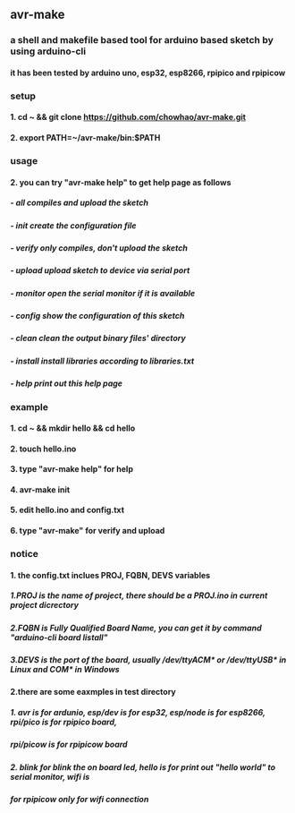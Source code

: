 ## avr-make
### a shell and makefile based tool for arduino based sketch by using arduino-cli
#### it has been tested by arduino uno, esp32, esp8266, rpipico and rpipicow
### setup
#### 1. cd ~ && git clone https://github.com/chowhao/avr-make.git
#### 2. export PATH=~/avr-make/bin:$PATH

### usage
#### 2. you can try "avr-make help" to get help page as follows
##### - all     compiles and upload the sketch
##### - init    create the configuration file
##### - verify  only compiles, don't upload the sketch
##### - upload  upload sketch to device via serial port
##### - monitor open the serial monitor if it is available
##### - config  show the configuration of this sketch
##### - clean   clean the output binary files' directory
##### - install install libraries according to libraries.txt
##### - help    print out this help page

### example
#### 1. cd ~ && mkdir hello && cd hello
#### 2. touch hello.ino 
#### 3. type "avr-make help" for help
#### 4. avr-make init
#### 5. edit hello.ino and config.txt 
#### 6. type "avr-make" for verify and upload

### notice
#### 1. the config.txt inclues PROJ, FQBN, DEVS variables
##### 1.PROJ is the name of project, there should be a PROJ.ino in current project dicrectory
##### 2.FQBN is Fully Qualified Board Name, you can get it by command "arduino-cli board listall"
##### 3.DEVS is the port of the board, usually /dev/ttyACM* or /dev/ttyUSB* in Linux and COM* in Windows
#### 2.there are some eaxmples in test directory
##### 1. avr is for ardunio, esp/dev is for esp32, esp/node is for esp8266, rpi/pico is for rpipico board, 
##### rpi/picow is for rpipicow board
##### 2. blink for blink the on board led, hello is for print out "hello world" to serial monitor, wifi is
##### for rpipicow only for wifi connection
